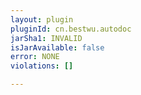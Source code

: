 ```yaml
---
layout: plugin
pluginId: cn.bestwu.autodoc
jarSha1: INVALID
isJarAvailable: false
error: NONE
violations: []

---
```

